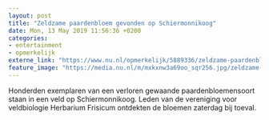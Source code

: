 ```yaml
---
layout: post
title: "Zeldzame paardenbloem gevonden op Schiermonnikoog"
date: Mon, 13 May 2019 11:56:36 +0200
categories: 
- entertainment 
- opmerkelijk 
externe_link: "https://www.nu.nl/opmerkelijk/5889336/zeldzame-paardenbloem-gevonden-op-schiermonnikoog.html"
feature_image: "https://media.nu.nl/m/mxkxnw3a69oo_sqr256.jpg/zeldzame-paardenbloem-gevonden-op-schiermonnikoog.jpg"
---
```


Honderden exemplaren van een verloren gewaande paardenbloemensoort staan in een veld op Schiermonnikoog. Leden van de vereniging voor veldbiologie Herbarium Frisicum ontdekten de bloemen zaterdag bij toeval.
